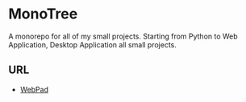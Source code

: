 # MonoTree

A monorepo for all of my small projects. Starting from Python to Web Application, Desktop Application all small projects.

## URL

- [WebPad](https://textpad.web.app/)
